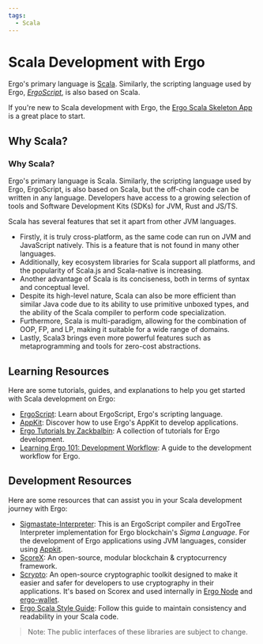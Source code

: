 ```yaml
---
tags:
  - Scala
---
```


# Scala Development with Ergo

Ergo's primary language is [Scala](https://www.udemy.com/course/rock-the-jvm-scala-for-beginners/). Similarly, the scripting language used by Ergo, *[ErgoScript](ergoscript.md)*, is also based on Scala.

If you're new to Scala development with Ergo, the [Ergo Scala Skeleton App](https://github.com/dav009/ergo-scala-skeleton-app) is a great place to start.

## Why Scala? 

### Why Scala? 

Ergo's primary language is Scala. Similarly, the scripting language used by Ergo, ErgoScript, is also based on Scala, but the off-chain code can be written in any language. Developers have access to a growing selection of tools and Software Development Kits (SDKs) for JVM, Rust and JS/TS.


Scala has several features that set it apart from other JVM languages.

- Firstly, it is truly cross-platform, as the same code can run on JVM and JavaScript natively. This is a feature that is not found in many other languages. 
- Additionally, key ecosystem libraries for Scala support all platforms, and the popularity of Scala.js and Scala-native is increasing. 
- Another advantage of Scala is its conciseness, both in terms of syntax and conceptual level. 
- Despite its high-level nature, Scala can also be more efficient than similar Java code due to its ability to use primitive unboxed types, and the ability of the Scala compiler to perform code specialization. 
- Furthermore, Scala is multi-paradigm, allowing for the combination of OOP, FP, and LP, making it suitable for a wide range of domains. 
- Lastly, Scala3 brings even more powerful features such as metaprogramming and tools for zero-cost abstractions.


## Learning Resources

Here are some tutorials, guides, and explanations to help you get started with Scala development on Ergo:

- [ErgoScript](ergoscript.md): Learn about ErgoScript, Ergo's scripting language.
- [AppKit](appkit.md): Discover how to use Ergo's AppKit to develop applications.
- [Ergo Tutorials by Zackbalbin](https://github.com/zackbalbin/ErgoTutorials): A collection of tutorials for Ergo development.
- [Learning Ergo 101: Development Workflow](https://blog.cryptostars.is/learning-ergo-101-development-workflow-aa17dd63ef6): A guide to the development workflow for Ergo.

## Development Resources

Here are some resources that can assist you in your Scala development journey with Ergo:

- [Sigmastate-Interpreter](https://github.com/ScorexFoundation/sigmastate-interpreter): This is an ErgoScript compiler and ErgoTree Interpreter implementation for Ergo blockchain's *Sigma Language*. For the development of Ergo applications using JVM languages, consider using [Appkit](appkit.md).
- [ScoreX](https://github.com/scorexfoundation/scorex): An open-source, modular blockchain & cryptocurrency framework.
- [Scrypto](https://github.com/input-output-hk/scrypto): An open-source cryptographic toolkit designed to make it easier and safer for developers to use cryptography in their applications. It's based on Scorex and used internally in [Ergo Node](https://github.com/ergoplatform/ergo) and [ergo-wallet](https://github.com/ergoplatform/ergo/tree/master/ergo-wallet).
- [Ergo Scala Style Guide](https://github.com/ergoplatform/ergo-scala-style-guide): Follow this guide to maintain consistency and readability in your Scala code.

> Note: The public interfaces of these libraries are subject to change.
